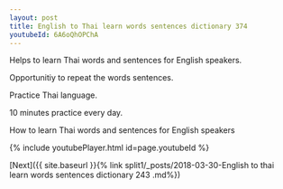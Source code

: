 ```yaml
---
layout: post
title: English to Thai learn words sentences dictionary 374 
youtubeId: 6A6oQhOPChA
---
```

 
 
Helps to learn Thai words and sentences for English speakers.

Opportunitiy to repeat the words sentences. 

Practice Thai language. 
 
10 minutes practice every day. 
 
How to learn Thai words and sentences for English speakers 
 
{% include youtubePlayer.html id=page.youtubeId %}
 
 
[Next]({{ site.baseurl }}{% link  split1/_posts/2018-03-30-English to thai learn words sentences dictionary 243 .md%})
 
